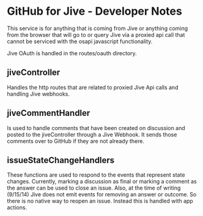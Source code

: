 GitHub for Jive - Developer Notes
=================================

This service is for anything that is coming from Jive or anything coming from the
browser that will go to or query Jive via a proxied api call that cannot be serviced
with the osapi javascript functionality.


Jive OAuth is handled in the routes/oauth directory.

jiveController
--------------

Handles the http routes that are related to proxied Jive Api calls and handling Jive 
webhooks. 

jiveCommentHandler
------------------

Is used to handle comments that have been created on discussion and posted to the jiveController
through a Jive Webhook. It sends those comments over to GitHub if they are not already there.

issueStateChangeHandlers
------------------------

These functions are used to respond to the events that represent state changes. Currently, 
marking a discussion as final or marking a comment as the answer can be used to close an issue.
Also, at the time of writing (9/15/14) Jive does not emit events for removing an answer or
outcome. So there is no native way to reopen an issue. Instead this is handled with app actions.